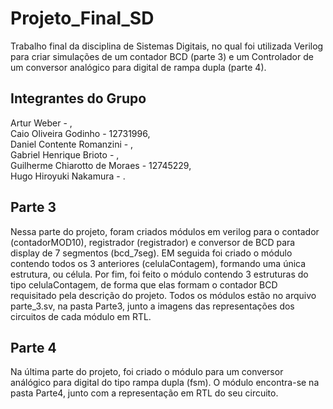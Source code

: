 # Projeto_Final_SD
  Trabalho final da disciplina de Sistemas Digitais, no qual foi utilizada Verilog para criar simulações de um contador BCD (parte 3) e um Controlador de um conversor analógico para digital de rampa dupla (parte 4).

## Integrantes do Grupo
Artur Weber - , <br>
Caio Oliveira Godinho - 12731996, <br>
Daniel Contente Romanzini - , <br>
Gabriel Henrique Brioto - , <br>
Guilherme Chiarotto de Moraes - 12745229, <br>
Hugo Hiroyuki Nakamura - .

## Parte 3
  Nessa parte do projeto, foram criados módulos em verilog para o contador (contadorMOD10), registrador (registrador) e conversor de BCD para display de 7 segmentos (bcd_7seg). EM seguida foi criado o módulo contendo todos os 3 anteriores (celulaContagem), formando uma única estrutura, ou célula. Por fim, foi feito o módulo contendo 3 estruturas do tipo  celulaContagem, de forma que elas formam o contador BCD requisitado pela descrição do projeto. Todos os módulos estão no arquivo parte_3.sv, na pasta Parte3, junto a imagens das representações dos circuitos de cada módulo em RTL.
  
 
## Parte 4
  Na última parte do projeto, foi criado o módulo para um conversor análógico para digital do tipo rampa dupla (fsm). O módulo encontra-se na pasta Parte4, junto com a representação em RTL do seu circuito.  
